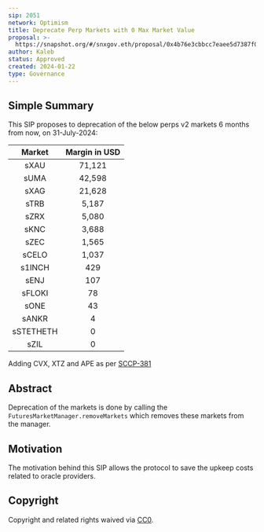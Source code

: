 ```yaml
---
sip: 2051
network: Optimism
title: Deprecate Perp Markets with 0 Max Market Value
proposal: >-
  https://snapshot.org/#/snxgov.eth/proposal/0x4b76e3cbbcc7eaee5d7387f05e75e123cfe6dc299f63d3e9976ca8e70047623b
author: Kaleb
status: Approved
created: 2024-01-22
type: Governance
---
```



## Simple Summary
<!--"If you can't explain it simply, you don't understand it well enough." Simply describe the outcome the proposed changes intends to achieve. This should be non-technical and accessible to a casual community member.-->
This SIP proposes to deprecation of the below perps v2 markets 6 months from now, on 31-July-2024:

| **Market** | **Margin in USD** |
|:----------:|:-----------------:|
|    sXAU    |       71,121      |
|    sUMA    |       42,598      |
|    sXAG    |       21,628      |
|    sTRB    |       5,187       |
|    sZRX    |       5,080       |
|    sKNC    |       3,688       |
|    sZEC    |       1,565       |
|    sCELO   |       1,037       |
|   s1INCH   |        429        |
|    sENJ    |        107        |
|   sFLOKI   |         78        |
|    sONE    |         43        |
|    sANKR   |         4         |
|  sSTETHETH |         0         |
|    sZIL    |         0         |

Adding CVX, XTZ and APE as per [SCCP-381](https://sips.synthetix.io/sccp/sccp-2108/)

## Abstract

<!--A short (~200 word) description of the proposed change, the abstract should clearly describe the proposed change. This is what *will* be done if the SIP is implemented, not *why* it should be done or *how* it will be done. If the SIP proposes deploying a new contract, write, "we propose to deploy a new contract that will do x".-->

Deprecation of the markets is done by calling the `FuturesMarketManager.removeMarkets` which removes these markets from the manager.


## Motivation

<!--This is the problem statement. This is the *why* of the SIP. It should clearly explain *why* the current state of the protocol is inadequate.  It is critical that you explain *why* the change is needed, if the SIP proposes changing how something is calculated, you must address *why* the current calculation is inaccurate or wrong. This is not the place to describe how the SIP will address the issue!-->

The motivation behind this SIP allows the protocol to save the upkeep costs related to oracle providers. 


## Copyright

Copyright and related rights waived via [CC0](https://creativecommons.org/publicdomain/zero/1.0/).
